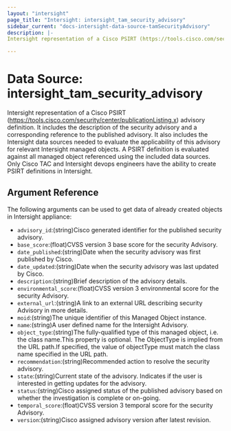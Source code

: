 ```yaml
---
layout: "intersight"
page_title: "Intersight: intersight_tam_security_advisory"
sidebar_current: "docs-intersight-data-source-tamSecurityAdvisory"
description: |-
Intersight representation of a Cisco PSIRT (https://tools.cisco.com/security/center/publicationListing.x) advisory definition. It includes the description of the security advisory and a corresponding reference to the published advisory. It also includes the Intersight data sources needed to evaluate the applicability of this advisory for relevant Intersight managed objects. A PSIRT definition is evaluated against all managed object referenced using the included data sources. Only Cisco TAC and Intersight devops engineers have the ability to create PSIRT definitions in Intersight.

---
```


# Data Source: intersight_tam_security_advisory
Intersight representation of a Cisco PSIRT (https://tools.cisco.com/security/center/publicationListing.x) advisory definition. It includes the description of the security advisory and a corresponding reference to the published advisory. It also includes the Intersight data sources needed to evaluate the applicability of this advisory for relevant Intersight managed objects. A PSIRT definition is evaluated against all managed object referenced using the included data sources. Only Cisco TAC and Intersight devops engineers have the ability to create PSIRT definitions in Intersight.

## Argument Reference
The following arguments can be used to get data of already created objects in Intersight appliance:
* `advisory_id`:(string)Cisco generated identifier for the published security advisory.
* `base_score`:(float)CVSS version 3 base score for the security Advisory.
* `date_published`:(string)Date when the security advisory was first published by Cisco.
* `date_updated`:(string)Date when the security advisory was last updated by Cisco.
* `description`:(string)Brief description of the advisory details.
* `environmental_score`:(float)CVSS version 3 environmental score for the security Advisory.
* `external_url`:(string)A link to an external URL describing security Advisory in more details.
* `moid`:(string)The unique identifier of this Managed Object instance.
* `name`:(string)A user defined name for the Intersight Advisory.
* `object_type`:(string)The fully-qualified type of this managed object, i.e. the class name.This property is optional. The ObjectType is implied from the URL path.If specified, the value of objectType must match the class name specified in the URL path.
* `recommendation`:(string)Recommended action to resolve the security advisory.
* `state`:(string)Current state of the advisory. Indicates if the user is interested in getting updates for the advisory.
* `status`:(string)Cisco assigned status of the published advisory based on whether the investigation is complete or on-going.
* `temporal_score`:(float)CVSS version 3 temporal score for the security Advisory.
* `version`:(string)Cisco assigned advisory version after latest revision.
